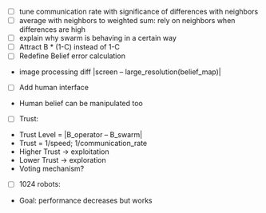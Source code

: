 - [ ] tune communication rate with significance of differences with neighbors 
- [ ] average with neighbors to weighted sum: rely on neighbors when differences are high
- [ ] explain why swarm is behaving in a certain way 
- [ ] Attract B * (1-C) instead of 1-C
- [ ] Redefine Belief error calculation 
 + image processing diff |screen – large_resolution(belief_map)|
- [ ] Add human interface
 + Human belief can be manipulated too
- [ ] Trust:
 + Trust Level = |B_operator – B_swarm|
 + Trust = 1/speed; 1/communication_rate
 + Higher Trust -> exploitation
 + Lower Trust -> exploration 
 + Voting mechanism?
- [ ] 1024 robots:
 + Goal: performance decreases but works 
